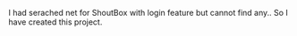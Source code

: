 I had serached net for ShoutBox with login feature but cannot find any.. So I have created this project.